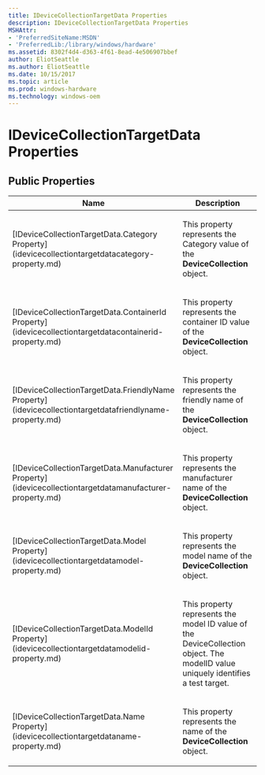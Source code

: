 ```yaml
---
title: IDeviceCollectionTargetData Properties
description: IDeviceCollectionTargetData Properties
MSHAttr:
- 'PreferredSiteName:MSDN'
- 'PreferredLib:/library/windows/hardware'
ms.assetid: 8302f4d4-d363-4f61-8ead-4e506907bbef
author: EliotSeattle
ms.author: EliotSeattle
ms.date: 10/15/2017
ms.topic: article
ms.prod: windows-hardware
ms.technology: windows-oem
---
```


# IDeviceCollectionTargetData Properties


## <span id="Public_Properties"></span><span id="public_properties"></span><span id="PUBLIC_PROPERTIES"></span>Public Properties


<table>
<colgroup>
<col width="50%" />
<col width="50%" />
</colgroup>
<thead>
<tr class="header">
<th>Name</th>
<th>Description</th>
</tr>
</thead>
<tbody>
<tr class="odd">
<td><p>[IDeviceCollectionTargetData.Category Property](idevicecollectiontargetdatacategory-property.md)</p></td>
<td><p>This property represents the Category value of the <strong>DeviceCollection</strong> object.</p></td>
</tr>
<tr class="even">
<td><p>[IDeviceCollectionTargetData.ContainerId Property](idevicecollectiontargetdatacontainerid-property.md)</p></td>
<td><p>This property represents the container ID value of the <strong>DeviceCollection</strong> object.</p></td>
</tr>
<tr class="odd">
<td><p>[IDeviceCollectionTargetData.FriendlyName Property](idevicecollectiontargetdatafriendlyname-property.md)</p></td>
<td><p>This property represents the friendly name of the <strong>DeviceCollection</strong> object.</p></td>
</tr>
<tr class="even">
<td><p>[IDeviceCollectionTargetData.Manufacturer Property](idevicecollectiontargetdatamanufacturer-property.md)</p></td>
<td><p>This property represents the manufacturer name of the <strong>DeviceCollection</strong> object.</p></td>
</tr>
<tr class="odd">
<td><p>[IDeviceCollectionTargetData.Model Property](idevicecollectiontargetdatamodel-property.md)</p></td>
<td><p>This property represents the model name of the <strong>DeviceCollection</strong> object.</p></td>
</tr>
<tr class="even">
<td><p>[IDeviceCollectionTargetData.ModelId Property](idevicecollectiontargetdatamodelid-property.md)</p></td>
<td><p>This property represents the model ID value of the DeviceCollection object. The modelID value uniquely identifies a test target.</p></td>
</tr>
<tr class="odd">
<td><p>[IDeviceCollectionTargetData.Name Property](idevicecollectiontargetdataname-property.md)</p></td>
<td><p>This property represents the name of the <strong>DeviceCollection</strong> object.</p></td>
</tr>
</tbody>
</table>

 

 

 






